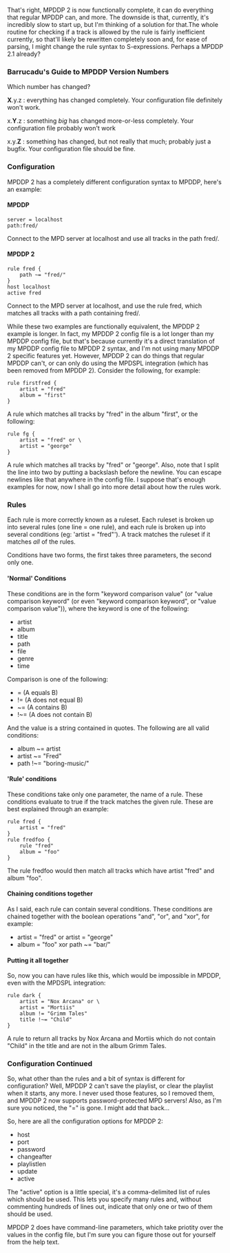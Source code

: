 That's right, MPDDP 2 is now functionally complete, it can do everything that regular MPDDP can, and more. The downside is that, currently, it's incredibly slow to start up, but I'm thinking of a solution for that.The whole routine for checking if a track is allowed by the rule is fairly inefficient currently, so that'll likely be rewritten completely soon and, for ease of parsing, I might change the rule syntax to S-expressions. Perhaps a MPDDP 2.1 already?

### Barrucadu's Guide to MPDDP Version Numbers

Which number has changed?

**X**.y.z
: everything has changed completely. Your configuration file definitely won't work.

x.**Y**.z
: something *big* has changed more-or-less completely. Your configuration file probably won't work

x.y.**Z**
: something has changed, but not really that much; probably just a bugfix. Your configuration file should be fine.

### Configuration

MPDDP 2 has a completely different configuration syntax to MPDDP, here's an example:

#### MPDDP

    server = localhost
    path:fred/

Connect to the MPD server at localhost and use all tracks in the path fred/.

#### MPDDP 2

    rule fred {
        path ~= "fred/"
    }
    host localhost
    active fred

Connect to the MPD server at localhost, and use the rule fred, which matches all tracks with a path containing fred/.

While these two examples are functionally equivalent, the MPDDP 2 example is longer. In fact, my MPDDP 2 config file is a lot longer than my MPDDP config file, but that's because currently it's a direct translation of my MPDDP config file to MPDDP 2 syntax, and I'm not using many MPDDP 2 specific features yet. However, MPDDP 2 can do things that regular MPDDP can't, or can only do using the MPDSPL integration (which has been removed from MPDDP 2). Consider the following, for example:

    rule firstfred {
        artist = "fred"
        album = "first"
    }

A rule which matches all tracks by "fred" in the album "first", or the following:

    rule fg {
        artist = "fred" or \
        artist = "george"
    }

A rule which matches all tracks by "fred" or "george". Also, note that I split the line into two by putting a backslash before the newline. You can escape newlines like that anywhere in the config file. I suppose that's enough examples for now, now I shall go into more detail about how the rules work.

### Rules

Each rule is more correctly known as a ruleset. Each ruleset is broken up into several rules (one line = one rule), and each rule is broken up into several conditions (eg: 'artist = "fred"'). A track matches the ruleset if it matches *all* of the rules.

Conditions have two forms, the first takes three parameters, the second only one.

#### 'Normal' Conditions

These conditions are in the form "keyword comparison value" (or "value comparison keyword" (or even "keyword comparison keyword", or "value comparison value")), where the keyword is one of the following:

  * artist
  * album
  * title
  * path
  * file
  * genre
  * time

Comparison is one of the following:

  * = (A equals B)
  * != (A does not equal B)
  * ~= (A contains B)
  * !~= (A does not contain B)

And the value is a string contained in quotes. The following are all valid conditions:

  * album ~= artist
  * artist ~= "Fred"
  * path !~= "boring-music/"

#### 'Rule' conditions

These conditions take only one parameter, the name of a rule. These conditions evaluate to true if the track matches the given rule. These are best explained through an example:

    rule fred {
        artist = "fred"
    }
    rule fredfoo {
        rule "fred"
        album = "foo"
    }

The rule fredfoo would then match all tracks which have artist "fred" and album "foo".

#### Chaining conditions together

As I said, each rule can contain several conditions. These conditions are chained together with the boolean operations "and", "or", and "xor", for example:

  * artist = "fred" or artist = "george"
  * album = "foo" xor path ~= "bar/"

#### Putting it all together

So, now you can have rules like this, which would be impossible in MPDDP, even with the MPDSPL integration:

    rule dark {
        artist = "Nox Arcana" or \
        artist = "Mortiis"
        album != "Grimm Tales"
        title !~= "Child"
    }

A rule to return all tracks by Nox Arcana and Mortiis which do not contain "Child" in the title and are not in the album Grimm Tales.

### Configuration Continued

So, what other than the rules and a bit of syntax is different for configuration? Well, MPDDP 2 can't save the playlist, or clear the playlist when it starts, any more. I never used those features, so I removed them, and MPDDP 2 now supports password-protected MPD servers! Also, as I'm sure you noticed, the "=" is gone. I might add that back…

So, here are all the configuration options for MPDDP 2:

  * host
  * port
  * password
  * changeafter
  * playlistlen
  * update
  * active

The "active" option is a little special, it's a comma-delimited list of rules which should be used. This lets you specify many rules and, without commenting hundreds of lines out, indicate that only one or two of them should be used.

MPDDP 2 does have command-line parameters, which take priotity over the values in the config file, but I'm sure you can figure those out for yourself from the help text.
